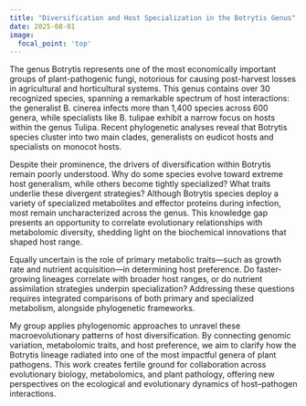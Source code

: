 ```yaml
---
title: "Diversification and Host Specialization in the Botrytis Genus"
date: 2025-08-01
image:
  focal_point: 'top'
---
```



<!--more-->

The genus Botrytis represents one of the most economically important groups of plant-pathogenic fungi, notorious for causing post-harvest losses in agricultural and horticultural systems. This genus contains over 30 recognized species, spanning a remarkable spectrum of host interactions: the generalist B. cinerea infects more than 1,400 species across 600 genera, while specialists like B. tulipae exhibit a narrow focus on hosts within the genus Tulipa. Recent phylogenetic analyses reveal that Botrytis species cluster into two main clades, generalists on eudicot hosts and specialists on monocot hosts.

Despite their prominence, the drivers of diversification within Botrytis remain poorly understood. Why do some species evolve toward extreme host generalism, while others become tightly specialized? What traits underlie these divergent strategies? Although Botrytis species deploy a variety of specialized metabolites and effector proteins during infection, most remain uncharacterized across the genus. This knowledge gap presents an opportunity to correlate evolutionary relationships with metabolomic diversity, shedding light on the biochemical innovations that shaped host range.

Equally uncertain is the role of primary metabolic traits—such as growth rate and nutrient acquisition—in determining host preference. Do faster-growing lineages correlate with broader host ranges, or do nutrient assimilation strategies underpin specialization? Addressing these questions requires integrated comparisons of both primary and specialized metabolism, alongside phylogenetic frameworks.

My group applies phylogenomic approaches to unravel these macroevolutionary patterns of host diversification. By connecting genomic variation, metabolomic traits, and host preference, we aim to clarify how the Botrytis lineage radiated into one of the most impactful genera of plant pathogens. This work creates fertile ground for collaboration across evolutionary biology, metabolomics, and plant pathology, offering new perspectives on the ecological and evolutionary dynamics of host–pathogen interactions.

